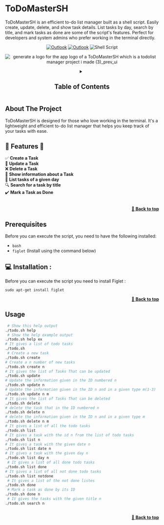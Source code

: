 # ToDoMasterSH 
ToDoMasterSH is an efficient to-do list manager built as a shell script. Easily create, update, delete, and show task details. List tasks by day, search by title, and mark tasks as done are some of the script's features. Perfect for developers and system admins who prefer working in the terminal directly. 

<div align="center">

[![Outlook](https://img.shields.io/badge/Microsoft_Outlook-0078D4?style=for-the-badge&logo=microsoft-outlook&logoColor=white)](mailto:fadi.bahtat@uir.ac.ma) 
[![Outlook](https://img.shields.io/badge/Microsoft_Outlook-0078D4?style=for-the-badge&logo=microsoft-outlook&logoColor=white)](mailto:saad.benmoussa@uir.ac.ma) 
![Shell Script](https://img.shields.io/badge/shell_script-%23121011.svg?style=for-the-badge&logo=gnu-bash&logoColor=white)

</div>

<div align="center">
  
![generate a logo for the app logo of a ToDoMasterSH which is a todolist manager project i made (3)_prev_ui](https://github.com/NotEmcee/ToDoMasterSH/assets/161209088/2717ff40-0ca0-4e81-89e6-c32e5bc18cbe)




<!-- TABLE OF CONTENTS -->
<details>
  <summary><h2> Table of Contents </h2></summary>
      <a href="#about-the-project">About The Project</a><br> 
      <a href="#features">🚀 Features 🚀</a> <br>
      <a href="#prerequisites">Prerequisites</a> <br>
      <a href="#installation">💻 Installation</a> <br>
      <a href="#usage">Usage</a> <br>
      <a href="#roadmap">Roadmap</a> <br>    
</details>

</div>

## About The Project

ToDoMasterSH is designed for those who love working in the terminal. It's a lightweight and efficient to-do list manager that helps you keep track of your tasks with ease.



## 🚀 Features 🚀 <br/>
✅ **Create a Task**  <br/>
📝 **Update a Task**  <br/>
❌ **Delete a Task**  <br/>
📄 **Show information about a Task** <br/>
📅 **List tasks of a given day** <br/>
🔍 **Search for a task by title** <br/>
✔️ **Mark a Task as Done** <br/><br/>

<div align="right">
  
  [🔼 **Back to top**](#ToDoMasterSH)
  
  </div>

  ## Prerequisites

Before you can execute the script, you need to have the following installed:
- `bash`
- `figlet` (Install using the command below)

## 💻 Installation :

Before you can execute the script you need to install Figlet :
```bach
sudo apt-get install figlet
```

<div align="right">
  
  [🔼 **Back to top**](#ToDoMasterSH)
  
  </div>


## Usage


```bash
 # Show this help output        
./todo.sh help
 # Show the help example output            
./todo.sh help ex  
# It gives a list of todo tasks
./todo.sh
 # Create a new task
./todo.sh create
# Create a n number of new tasks               
./todo.sh create n
# It gives the list of Tasks That can be updated             
./todo.sh update
# Update the information given in the ID numbered n                 
./todo.sh update n
# Update the information given in the ID n and in a given type m(1-3)          
./todo.sh update n m
# It gives the list of Tasks That can be deleted          
./todo.sh delete
# delete the task that in the ID numbered n               
./todo.sh delete n
# delete the information given in the ID n and in a given type m            
./todo.sh delete n m
# It gives a list of all the todo tasks            
./todo.sh list
# It gives a task with the id n from the list of todo tasks               
./todo.sh list n
# It gives a task with the given date n             
./todo.sh list date n
# It gives a task with the given day n       
./todo.sh list day n
 # It gives a list of all done todo tasks
./todo.sh list done
# It gives a list of all not done todo tasks
./todo.sh list notdone
 # It gives a list of the not done listes          
./todo.sh done
 # Mark a task as done by its ID                 
./todo.sh done n
 # It gives the tasks with the given title n             
./todo.sh search n
            
```



<div align="right">
  
  [🔼 **Back to top**](#ToDoMasterSH)
  
  </div>


